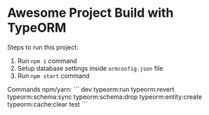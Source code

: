 # Awesome Project Build with TypeORM

Steps to run this project:

1. Run `npm i` command
2. Setup database settings inside `ormconfig.json` file
3. Run `npm start` command


Commands npm/yarn:
´´´
	dev
	typeorm:run
	typeorm:revert
	typeorm:schema:sync
	typeorm:schema:drop
	typeorm:entity:create
	typeorm:cache:clear
	test
 ´´´